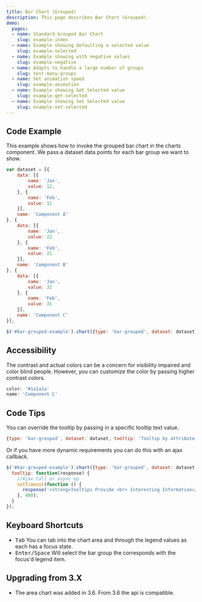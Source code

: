 ```yaml
---
title: Bar Chart (Grouped)
description: This page describes Bar Chart (Grouped).
demo:
  pages:
  - name: Standard Grouped Bar Chart
    slug: example-index
  - name: Example showing defaulting a selected value
    slug: example-selected
  - name: Example showing with negative values
    slug: example-negative
  - name: Adapts to handle a large number of groups
    slug: test-many-groups
  - name: Set animation speed
    slug: example-animation
  - name: Example showing Get Selected value
    slug: example-get-selected
  - name: Example showing Set Selected value
    slug: example-set-selected
---
```


## Code Example

This example shows how to invoke the grouped bar chart in the charts component. We pass a dataset data points for each bar group we want to show.

```javascript
var dataset = [{
    data: [{
        name: 'Jan',
        value: 12,
    }, {
        name: 'Feb',
        value: 11
    }],
    name: 'Component A'
}, {
    data: [{
        name: 'Jan',
        value: 22
    }, {
        name: 'Feb',
        value: 21
    }],
    name: 'Component B'
}, {
    data: [{
        name: 'Jan',
        value: 32
    }, {
        name: 'Feb',
        value: 31
    }],
    name: 'Component C'
}];

$('#bar-grouped-example').chart({type: 'bar-grouped', dataset: dataset});
```

## Accessibility

The contrast and actual colors can be a concern for visibility impaired and color blind people. However, you can customize the color by passing higher contrast colors.

```javascript
color: '#1a1a1a'
name: 'Component C'
```

## Code Tips

You can override the tooltip by passing in a specific tooltip text value.

```javascript
{type: 'bar-grouped', dataset: dataset, tooltip: 'Tooltip by attribute'}
```

Or if you have more dynamic requirements you can do this with an ajax callback.

```javascript
$('#bar-grouped-example').chart({type: 'bar-grouped', dataset: dataset,
  tooltip: function(response) {
    //Ajax Call or async op
    setTimeout(function () {
      response('<strong>Tooltips Provide <br> Interesting Information</strong>');
    }, 400);
  }
});
```

## Keyboard Shortcuts

- <kbd>Tab</kbd> You can tab into the chart area and through the legend values as each has a focus state.
- <kbd>Enter/Space</kbd> Will select the bar group the corresponds with the focus'd legend item.

## Upgrading from 3.X

- The area chart was added in 3.6. From 3.6 the api is compatible.
